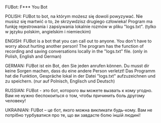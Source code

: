 FUBot: F*** You Bot

POLISH:
FUBot to bot, na którym możesz się dowoli powyzywać. Nie musisz się martwić o to, że skrzywdzisz drugiego człowieka! Program ma funkję rejestrowania i zapsiywania lokalnie rozmów w pliku "logs.txt". (tylko w języku polskim, angielskim i niemieckim)

ENGISH:
FUBot is a bot that you can call out to anyone. You don't have to worry about hurting another person! The program has the function of recording and saving conversations locally in the "logs.txt" file. (only in Polish, English and German)

GERMAN:
FUBot ist ein Bot, den Sie jeden anrufen können. Du musst dir keine Sorgen machen, dass du eine andere Person verletzt! Das Programm hat die Funktion, Gespräche lokal in der Datei "logs.txt" aufzuzeichnen und zu speichern. (nur auf Polnisch, Englisch und Deutsch)

RUSSIAN:
FUBot - это бот, которого вы можете вызвать к кому угодно. Вам не нужно беспокоиться о том, чтобы причинить боль другому человеку!

UKRAINIAN:
FUBot – це бот, якого можна викликати будь-кому. Вам не потрібно турбуватися про те, що ви завдасте болю іншій людині!
